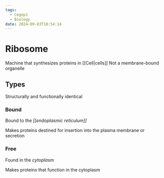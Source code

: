 ```yaml
---
tags:
  - Cegep1
  - Biology
date: 2024-09-03T10:54:14
---
```


# Ribosome

Machine that synthesizes proteins in [[Cell|cells]]
Not a membrane-bound organelle

## Types

Structurally and functionally identical

### Bound

Bound to the *[[endoplasmic reticulum]]*

Makes proteins destined for insertion into the plasma membrane or secretion

### Free

Found in the *cytoplasm*

Makes proteins that function in the cytoplasm